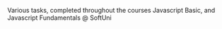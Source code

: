 Various tasks, completed throughout the courses Javascript Basic, and Javascript Fundamentals @ SoftUni
